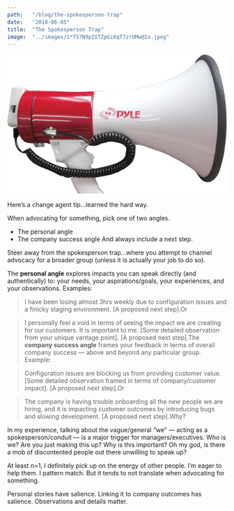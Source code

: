 ```yaml
---
path:	"/blog/the-spokesperson-trap"
date:	"2018-06-05"
title:	"The Spokesperson Trap"
image:	"../images/1*T57N9pIGTZpGiKqT7zrUMw@2x.jpeg"
---
```


![](../images/1*T57N9pIGTZpGiKqT7zrUMw@2x.jpeg)

Here’s a change agent tip…learned the hard way.

When advocating for something, pick one of two angles.

* The personal angle
* The company success angle
And always include a next step.

Steer away from the spokesperson trap…where you attempt to channel advocacy for a broader group (unless it is actually your job to do so).

The **personal angle** explores impacts you can speak directly (and authentically) to: your needs, your aspirations/goals, your experiences, and your observations. Examples:


> I have been losing almost 3hrs weekly due to configuration issues and a finicky staging environment. [A proposed next step].Or


> I personally feel a void in terms of seeing the impact we are creating for our customers. It is important to me. [Some detailed observation from your unique vantage point]. [A proposed next step].The **company success angle** frames your feedback in terms of overall company success — above and beyond any particular group. Example:


> Configuration issues are blocking us from providing customer value. [Some detailed observation framed in terms of company/customer impact]. [A proposed next step].Or


> The company is having trouble onboarding all the new people we are hiring, and it is impacting customer outcomes by introducing bugs and slowing development. [A proposed next step].Why?

In my experience, talking about the vague/general “we” — acting as a spokesperson/conduit — is a major trigger for managers/executives. Who is we? Are you just making this up? Why is this important? Oh my god, is there a mob of discontented people out there unwilling to speak up?

At least n=1, I definitely pick up on the energy of other people. I’m eager to help them. I pattern match. But it tends to not translate when advocating for something.

Personal stories have salience. Linking it to company outcomes has salience. Observations and details matter.

